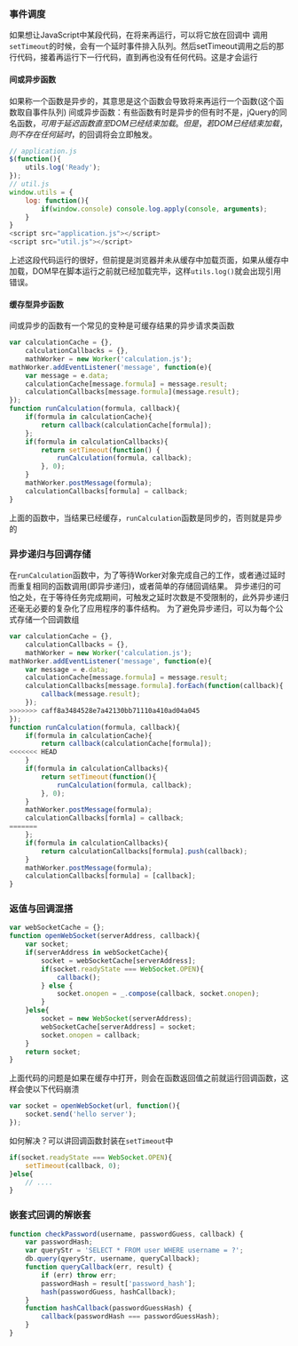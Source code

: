 ### 事件调度
如果想让JavaScript中某段代码，在将来再运行，可以将它放在回调中
调用`setTimeout`的时候，会有一个延时事件排入队列。然后setTimeout调用之后的那行代码，接着再运行下一行代码，直到再也没有任何代码。这是才会运行

#### 间或异步函数
如果称一个函数是异步的，其意思是这个函数会导致将来再运行一个函数(这个函数取自事件队列)
间或异步函数：有些函数有时是异步的但有时不是，jQuery的同名函数$，可用于延迟函数直至DOM已经结束加载。但是，若DOM已经结束加载，则不存在任何延时，$的回调将会立即触发。
```js
// application.js
$(function(){
	utils.log('Ready');
});
// util.js
window.utils = {
	log: function(){
		if(window.console) console.log.apply(console, arguments);
	}
}
<script src="application.js"></script>
<script src="util.js"></script>
```
上述这段代码运行的很好，但前提是浏览器并未从缓存中加载页面，如果从缓存中加载，DOM早在脚本运行之前就已经加载完毕，这样`utils.log()`就会出现引用错误。

#### 缓存型异步函数
间或异步的函数有一个常见的变种是可缓存结果的异步请求类函数
```js
var calculationCache = {},
	calculationCallbacks = {},
	mathWorker = new Worker('calculation.js');
mathWorker.addEventListener('message', function(e){
	var message = e.data;
	calculationCache[message.formula] = message.result;
	calculationCallbacks[message.formula](message.result);
});
function runCalculation(formula, callback){
	if(formula in calculationCache){
		return callback(calculationCache[formula]);
	};
	if(formula in calculationCallbacks){
		return setTimeout(function() {
			runCalculation(formula, callback);
		}, 0);
	}
	mathWorker.postMessage(formula);
	calculationCallbacks[formula] = callback;
}
```
上面的函数中，当结果已经缓存，`runCalculation`函数是同步的，否则就是异步的

### 异步递归与回调存储
在`runCalculation`函数中，为了等待Worker对象完成自己的工作，或者通过延时而重复相同的函数调用(即异步递归)，或者简单的存储回调结果。
异步递归的可怕之处，在于等待任务完成期间，可触发之延时次数是不受限制的，此外异步递归还毫无必要的复杂化了应用程序的事件结构。
为了避免异步递归，可以为每个公式存储一个回调数组
```js
var calculationCache = {},
    calculationCallbacks = {},
    mathWorker = new Worker('calculation.js');
mathWorker.addEventListener('message', function(e){
    var message = e.data;
    calculationCache[message.formula] = message.result;
    calculationCallbacks[message.formula].forEach(function(callback){
        callback(message.result);
    });
>>>>>>> caff8a3484528e7a42130bb71110a410ad04a045
});
function runCalculation(formula, callback){
    if(formula in calculationCache){
        return callback(calculationCache[formula]);
<<<<<<< HEAD
    }
    if(formula in calculationCallbacks){
        return setTimeout(function(){
            runCalculation(formula, callback);
        }, 0);
    }
    mathWorker.postMessage(formula);
    calculationCallbacks[formla] = callback;
=======
    };
    if(formula in calculationCallbacks){
        return calculationCallbacks[formula].push(callback);
    }
    mathWorker.postMessage(formula);
    calculationCallbacks[formula] = [callback];
}
```

### 返值与回调混搭
```js
var webSocketCache = {};
function openWebSocket(serverAddress, callback){
    var socket;
    if(serverAddress in webSocketCache){
        socket = webSocketCache[serverAddress];
        if(socket.readyState === WebSocket.OPEN){
            callback();
        } else {
            socket.onopen = _.compose(callback, socket.onopen);
        }
    }else{
        socket = new WebSocket(serverAddress);
        webSocketCache[serverAddress] = socket;
        socket.onopen = callback;
    }
    return socket;
}
```
上面代码的问题是如果在缓存中打开，则会在函数返回值之前就运行回调函数，这样会使以下代码崩溃
```js
var socket = openWebSocket(url, function(){
    socket.send('hello server');
});
```
如何解决？可以讲回调函数封装在`setTimeout`中
```js
if(socket.readyState === WebSocket.OPEN){
    setTimeout(callback, 0);
}else{
    // ....
}
```

### 嵌套式回调的解嵌套
```js
function checkPassword(username, passwordGuess, callback) {
    var passwordHash;
    var queryStr = 'SELECT * FROM user WHERE username = ?';
    db.query(qyeryStr, username, queryCallback);
    function queryCallback(err, result) {
        if (err) throw err;
        passwordHash = result['password_hash'];
        hash(passwordGuess, hashCallback);
    }
    function hashCallback(passwordGuessHash) {
        callback(passwordHash === passwordGuessHash);
    }
}
```